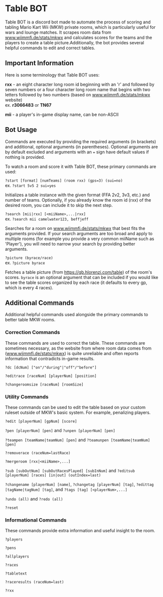 # Table BOT

Table BOT is a discord bot made to automate the process of scoring and tabling Mario Kart Wii (MKW) private rooms, which is particularly useful for wars and lounge matches. It scrapes room data from www.wiimmfi.de/stats/mkwx and calculates scores for the teams and the players to create a table picture.Additionally, the bot provides several helpful commands to edit and correct tables.

## Important Information

Here is some terminology that Table BOT uses:

**rxx** - an eight character long room id beginning with an 'r' and followed by seven numbers or a four character long room name that begins with two letters followed by two numbers (based on www.wiimmfi.de/stats/mkwx website)\
ex. **r3066483** or **TN67**

**mii** - a player's in-game display name, can be non-ASCII

## Bot Usage

Commands are executed by providing the required arguments (in brackets) and additional, optional arguments (in parentheses). Optional arguments are by default excluded and arguments with an `=` sign have default values if nothing is provided.

To watch a room and score it with Table BOT, these primary commands are used:

`?start [format] [numTeams] (room rxx) (gps=3) (sui=no)`\
ex. `?start 5v5 2 sui=yes`

Initializes a table instance with the given format (FFA 2v2, 3v3, etc.) and number of teams. Optionally, if you already know the room id (rxx) of the desired room, you can include it to skip the next step.

`?search [mii|rxx] [<miiName>,...|rxx]`\
ex. `?search mii camelwater123, beffjeff`

Searches for a room on www.wiimmfi.de/stats/mkwx that best fits the arguments provided. If your search arguments are too broad and apply to multiple rooms (for example you provide a very common miiName such as 'Player'), you will need to narrow your search by providing better arguments. 

`?picture (byrace/race)`\
ex. `?picture byrace`

Fetches a table picture (from https://gb.hlorenzi.com/table) of the room's scores. `byrace` is an optional argument that can be included if you would like to see the table scores organized by each race (it defaults to every gp, which is every 4 races).

## Additional Commands

Additional helpful commands used alongside the primary commands to better table MKW rooms. 

### Correction Commands

These commands are used to correct the table. These commands are sometimes necessary, as the website from where room data comes from (www.wiimmfi.de/stats/mkwx) is quite unreliable and often reports information that contradicts in-game results.

`?dc [dcNum] ["on"/"during"|"off"/"before"]`

`?editrace [raceNum] [playerNum] [position]`

`?changeroomsize [raceNum] [roomSize]`

### Utility Commands

These commands can be used to edit the table based on your custom ruleset outside of MKW's basic system. For example, penalizing players.

`?edit [playerNum] [gpNum] [score]`

`?pen [playerNum] [pen]` and `?unpen [playerNum] [pen]`

`?teampen [teamName|teamNum] [pen]` and `?teamunpen [teamName|teamNum] [pen]`

`?removerace (raceNum=lastRace)`

`?mergeroom [rxx|<miiName>,...]`

`?sub [subOutNum] [subOutRacesPlayed] [subInNum]` and `?editsub [playerNum] [races] [in|out] (outIndex=last)`

`?changename [playerNum] [name]`, `?changetag [playerNum] [tag]`, `?edittag [tagName|tagNum] [tag]`, and `?tags [tag] [<playerNum>,...]`

`?undo (all)` and `?redo (all)`

`?reset`

### Informational Commands

These commands provide extra information and useful insight to the room.

`?players`

`?pens`

`?allplayers`

`?races`

`?tabletext`

`?raceresults (raceNum=last)`

`?rxx`
